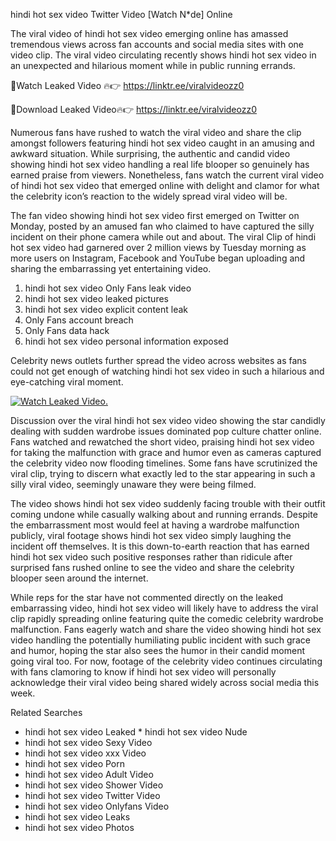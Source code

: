 ﻿hindi hot sex video Twitter Video [Watch N*de] Online

The viral video of ﻿hindi hot sex video emerging online has amassed tremendous views across fan accounts and social media sites with one video clip. The viral video circulating recently shows ﻿hindi hot sex video in an unexpected and hilarious moment while in public running errands. 

🔴Watch Leaked Video 🔥👉  https://linktr.ee/viralvideozz0 

🔴Download Leaked Video🔥👉  https://linktr.ee/viralvideozz0 

Numerous fans have rushed to watch the viral video and share the clip amongst followers featuring ﻿hindi hot sex video caught in an amusing and awkward situation. While surprising, the authentic and candid video showing ﻿hindi hot sex video handling a real life blooper so genuinely has earned praise from viewers. Nonetheless, fans watch the current viral video of ﻿hindi hot sex video that emerged online with delight and clamor for what the celebrity icon’s reaction to the widely spread viral video will be.

The fan video showing ﻿hindi hot sex video first emerged on Twitter on Monday, posted by an amused fan who claimed to have captured the silly incident on their phone camera while out and about. The viral Clip of ﻿hindi hot sex video had garnered over 2 million views by Tuesday morning as more users on Instagram, Facebook and YouTube began uploading and sharing the embarrassing yet entertaining video. 

1. ﻿hindi hot sex video Only Fans leak video
2. ﻿hindi hot sex video leaked pictures
3. ﻿hindi hot sex video explicit content leak
4. Only Fans account breach
5. Only Fans data hack
6. ﻿hindi hot sex video personal information exposed

Celebrity news outlets further spread the video across websites as fans could not get enough of watching ﻿hindi hot sex video in such a hilarious and eye-catching viral moment. 

[![Watch Leaked Video.](https://miro.medium.com/v2/resize:fit:828/format:webp/1*cilzJN44JGOrTw9NJCrNHA.gif "Watch Leaked Video")](https://linktr.ee/viralvideozz0)

Discussion over the viral ﻿hindi hot sex video video showing the star candidly dealing with sudden wardrobe issues dominated pop culture chatter online. Fans watched and rewatched the short video, praising ﻿hindi hot sex video for taking the malfunction with grace and humor even as cameras captured the celebrity video now flooding timelines. Some fans have scrutinized the viral clip, trying to discern what exactly led to the star appearing in such a silly viral video, seemingly unaware they were being filmed.

The video shows ﻿hindi hot sex video suddenly facing trouble with their outfit coming undone while casually walking about and running errands. Despite the embarrassment most would feel at having a wardrobe malfunction publicly, viral footage shows ﻿hindi hot sex video simply laughing the incident off themselves. It is this down-to-earth reaction that has earned ﻿hindi hot sex video such positive responses rather than ridicule after surprised fans rushed online to see the video and share the celebrity blooper seen around the internet.  

While reps for the star have not commented directly on the leaked embarrassing video, ﻿hindi hot sex video will likely have to address the viral clip rapidly spreading online featuring quite the comedic celebrity wardrobe malfunction. Fans eagerly watch and share the video showing ﻿hindi hot sex video handling the potentially humiliating public incident with such grace and humor, hoping the star also sees the humor in their candid moment going viral too. For now, footage of the celebrity video continues circulating with fans clamoring to know if ﻿hindi hot sex video will personally acknowledge their viral video being shared widely across social media this week.

Related Searches
* ﻿hindi hot sex video Leaked
﻿* hindi hot sex video Nude
* ﻿hindi hot sex video Sexy Video
* ﻿hindi hot sex video xxx Video
* ﻿hindi hot sex video Porn
* ﻿hindi hot sex video Adult Video
* ﻿hindi hot sex video Shower Video
* ﻿hindi hot sex video Twitter Video
* ﻿hindi hot sex video Onlyfans Video
* ﻿hindi hot sex video Leaks
* ﻿hindi hot sex video Photos